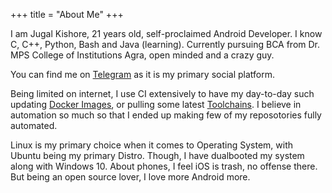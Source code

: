 +++
title = "About Me"
+++

I am Jugal Kishore, 21 years old, self-proclaimed Android Developer. I know C, C++, Python, Bash and Java (learning). Currently pursuing BCA from Dr. MPS College of Institutions Agra, open minded and a crazy guy.

You can find me on [Telegram](https://t.me/crazyuploader) as it is my primary social platform. 

Being limited on internet, I use CI extensively to have my day-to-day such updating 
[Docker Images](https://hub.docker.com/u/crazyuploader), or pulling some latest [Toolchains](https://github.com/crazyuploader/Clang-Toolchain). I believe in automation so much so that I ended up making few of my reposotories fully automated. 

Linux is my primary choice when it comes to Operating System, with Ubuntu being my primary Distro. Though, I have dualbooted my system along with Windows 10. About phones, I feel iOS is trash, no offense there. But being an open source lover, I love more Android more.
